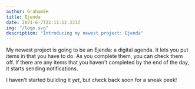 ```yaml
---
author: GrahamSH
title: Ejenda
date: 2021-6-7T22:11:12.333Z
img: "/logo.svg"
description: "Introducing my newest project: Ejenda"
---
```


My newest project is going to be an Ejenda: a digital agenda. It lets you put items in that you have to do. As you complete them, you can check them off. If there are any items that you haven't completed by the end of the day, it starts sending notifications.

I haven't started building it _yet_, but check back soon for a sneak peek!
